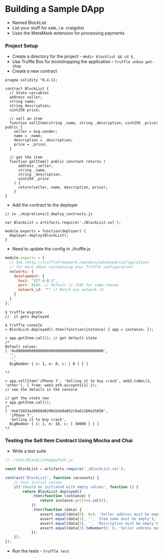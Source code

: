 # Building a Sample DApp

- Named BlockList
- List your stuff for sale, i.e. craigslist
- Uses the MetaMask extension for processing payments

### Project Setup
- Create a directory for the project - `mkdir blocklist && cd $_`
- Use Truffle Box for bootstrapping the application - `truffle unbox pet-shop`
- Create a new contract

```
pragma solidity ^0.4.11;

contract BlockList {
  // State variables
  address seller;
  string name;
  string description;
  uint256 price;

  // sell an item
  function sellItem(string _name, string _description, uint256 _price) public {
    seller = msg.sender;
    name = _name;
    description = _description;
    price = _price;
  }

  // get the item
  function getItem() public constant returns (
      address _seller,
      string _name,
      string _description,
      uint256 _price
    ) {
      return(seller, name, description, price);
    }
}
```

- Add the contract to the deployer
```
// in ./migrations/2_deploy_contracts.js

var BlockList = artifacts.require('./BlockList.sol');

module.exports = function(deployer) {
  deployer.deploy(BlockList);
}
```

- Need to update the config in ./truffle.js
```javascript
module.exports = {
  // See <http://truffleframework.com/docs/advanced/configuration>
  // for more about customizing your Truffle configuration!
  networks: {
    development: {
      host: "127.0.0.1",
      port: 8545, // default is 7545 for some reason
      network_id: "*" // Match any network id
    }
  }
};
```

```
$ truffle migrate
//  it gets deployed

$ truffle console
> BlockList.deployed().then(function(instance) { app = instance; });

> app.getItem.call(); // get default state
/*
Default values:
[ '0x0000000000000000000000000000000000000000',
  '',
  '',
  BigNumber { s: 1, e: 0, c: [ 0 ] } ]

*/

> app.sellItem('iPhone 7', 'Selling it to buy crack', web3.toWei(3, 'ether'), { from: web3.eth.accounts[1] });
// see the details in the console

// get the state now
> app.getItem.call();
/*
[ '0x672033a28868d0296d2de0a852c9a612b0e25658',
  'iPhone 7',
  'Selling it to buy crack',
  BigNumber { s: 1, e: 18, c: [ 30000 ] } ]
*/
```

### Testing the Sell Item Contract Using Mocha and Chai

- Write a test suite
```javascript
// ./test/BlockListHappyPath.js

const BlockList = artifacts.require('./BlockList.sol');

contract('BlockList', function (accounts) {
    // test initial values
    it('should be initiated with empty values', function () {
        return BlockList.deployed()
            .then(function (instance) {
                return instance.getItem.call();
            })
            .then(function (data) {
                assert.equal(data[0], 0x0, 'Seller address must be empty');
                assert.equal(data[1], '', 'Item name must be empty');
                assert.equal(data[2], '', 'Description must be empty');
                assert.equal(data[3].toNumber(), 0, 'Seller address must be empty');
            });
    });
});
```

- Run the tests - `truffle test`